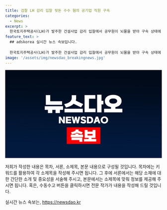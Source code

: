 ```yaml
---
title: 검찰 LH 감리 입찰 뒷돈 수수 혐의 공기업 직원 구속
categories:
  - News
excerpt: >
  한국토지주택공사(LH)가 발주한 건설사업 감리 입찰에서 공무원이 뇌물을 받아 구속 상태에 재판에 넘겨졌다. 이 공무원은 업체들로부터 수천만원의 뒷돈을 받아 1등 점수를 부여했다. LH와 조달청이 발주한 아파트 건설사업에서 수천억원대 담합이 의심되고, 검찰은 3명을 이미 재판에 넘겼으며, 추가 수사를 통해 구속영장을 발부받았다. 해당 사안을 통해 공정거래조사부는 제도개선 간담회를 개최했다.
feature_text: >
  ## adskorea 실시간 뉴스 속보입니다.

  한국토지주택공사(LH)가 발주한 건설사업 감리 입찰에서 공무원이 뇌물을 받아 구속 상태에 재판에 넘겨졌다. 이 공무원은 업체들로부터 수천만원의 뒷돈을 받아 1등 점수를 부여했다. LH와 조달청이 발주한 아파트 건설사업에서 수천억원대 담합이 의심되고, 검찰은 3명을 이미 재판에 넘겼으며, 추가 수사를 통해 구속영장을 발부받았다. 해당 사안을 통해 공정거래조사부는 제도개선 간담회를 개최했다.
image: '/assets/img/newsdao_breakingnews.jpg'
---
```


<p><img src="/assets/img/newsdao_breakingnews.jpg" alt="adskorea 속보" /></p>

<p>저희가 작성한 내용은 목차, 서론, 소제목, 본문 내용으로 구성될 것입니다. 목차에는 키워드를 활용하여 각 소제목을 작성해 주시면 됩니다. 그 후에 서론에서는 해당 소재에 대한 간단한 소개 및 중요성을 서술해 주시고, 본문에서는 소제목에 맞춰 정보를 제공해 주시면 됩니다. 혹은, 수동수고 버튼을 클릭하시면 전문 작가가 내용을 작성해 드릴 것입니다.</p>
실시간 뉴스 속보는, <a href="https://newsdao.kr" rel="dofollow">https://newsdao.kr</a>


